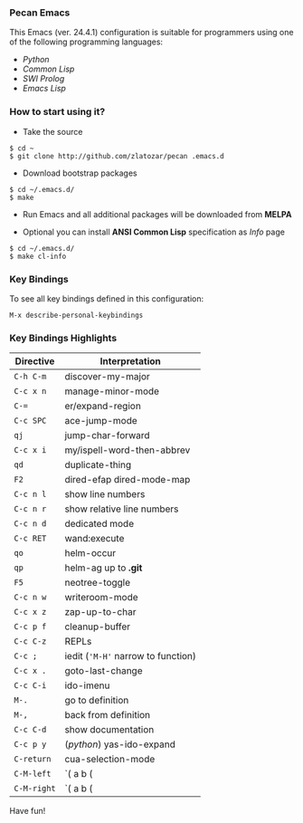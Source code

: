 ### Pecan Emacs

This Emacs (ver. 24.4.1) configuration is suitable for programmers using one of the
following programming languages:

* _Python_
* _Common Lisp_
* _SWI Prolog_
* _Emacs Lisp_

### How to start using it?

- Take the source

```
$ cd ~
$ git clone http://github.com/zlatozar/pecan .emacs.d
```

- Download bootstrap packages

```
$ cd ~/.emacs.d/
$ make
```

- Run Emacs and all additional packages will be downloaded from **MELPA**

- Optional you can install **ANSI Common Lisp** specification as _Info_ page

```
$ cd ~/.emacs.d/
$ make cl-info
```

### Key Bindings

To see all key bindings defined in this configuration:

```
M-x describe-personal-keybindings
```

### Key Bindings Highlights

Directive   |  Interpretation
---------   |  --------------
`C-h C-m`   |  discover-my-major
`C-c x n`   |  manage-minor-mode
`C-=`       |  er/expand-region
`C-c SPC`   |  ace-jump-mode
`qj`        |  jump-char-forward
`C-c x i`   |  my/ispell-word-then-abbrev
`qd`        |  duplicate-thing
`F2`        |  dired-efap dired-mode-map
`C-c n l`   |  show line numbers
`C-c n r`   |  show relative line numbers
`C-c n d`   |  dedicated mode
`C-c RET`   |  wand:execute
`qo`        |  helm-occur
`qp`        |  helm-ag up to **.git**
`F5`        |  neotree-toggle
`C-c n w`   |  writeroom-mode
`C-c x z`   |  zap-up-to-char
`C-c p f`   |  cleanup-buffer
`C-c C-z`   |  REPLs
`C-c ;`     |  iedit (`'M-H'` narrow to function)
`C-c x .`   |  goto-last-change
`C-c C-i`   |  ido-imenu
`M-.`       |  go to definition
`M-,`       |  back from definition
`C-c C-d`   |  show documentation
`C-c p y`   |  (_python_) yas-ido-expand
`C-return`  |  cua-selection-mode
`C-M-left`  |  `( a b (|c d) ) -> ( a (b |c d) )`
`C-M-right` |  `( a b (|c d) ) -> ( a b c (|d) )`

Have fun!
